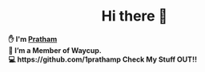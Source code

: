 <h1 align='center'> Hi there 👋</h1>

<h4>
 ✋ I'm <u>Pratham</u>
<br>
🔭 I’m a Member of Waycup.
<br>
💻 https://github.com/1prathamp Check My Stuff OUT!!
